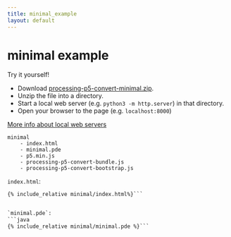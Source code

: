 ```yaml
---
title: minimal_example
layout: default 
---
```


<script src="{{ site.baseurl }}/p5/p5.min.js"></script>
<script src="{{ site.baseurl }}/js/processing-p5-convert-bundle.js"></script>
<script src="{{ site.baseurl }}/js/processing-p5-convert-bootstrap.js"></script>

# minimal example


Try it yourself!
- Download [processing-p5-convert-minimal.zip](https://github.com/dkessner/processing-p5-convert/releases/download/v1.0-alpha.1/processing-p5-convert-minimal.zip).
- Unzip the file into a directory.
- Start a local web server (e.g. `python3 -m http.server`) in that directory.
- Open your browser to the page (e.g. `localhost:8000`)

[More info about local web servers](https://developer.mozilla.org/en-US/docs/Learn/Common_questions/set_up_a_local_testing_server)

<main id="ppconvert" src="minimal/minimal.pde"></main>


```
minimal
    - index.html
    - minimal.pde
    - p5.min.js
    - processing-p5-convert-bundle.js
    - processing-p5-convert-bootstrap.js
```

`index.html`:
```html
{% include_relative minimal/index.html%}```


`minimal.pde`:
```java
{% include_relative minimal/minimal.pde %}```



